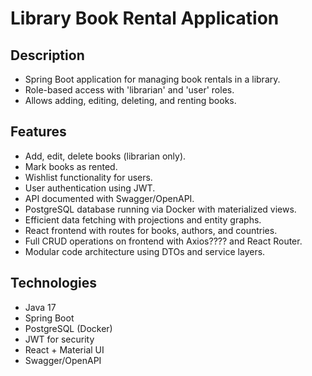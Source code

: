 # Library Book Rental Application

## Description
- Spring Boot application for managing book rentals in a library.
- Role-based access with 'librarian' and 'user' roles.
- Allows adding, editing, deleting, and renting books.

## Features
- Add, edit, delete books (librarian only).
- Mark books as rented.
- Wishlist functionality for users.
- User authentication using JWT.
- API documented with Swagger/OpenAPI.
- PostgreSQL database running via Docker with materialized views.
- Efficient data fetching with projections and entity graphs.
- React frontend with routes for books, authors, and countries.
- Full CRUD operations on frontend with Axios???? and React Router.
- Modular code architecture using DTOs and service layers.

## Technologies
- Java 17
- Spring Boot
- PostgreSQL (Docker)
- JWT for security
- React + Material UI
- Swagger/OpenAPI
